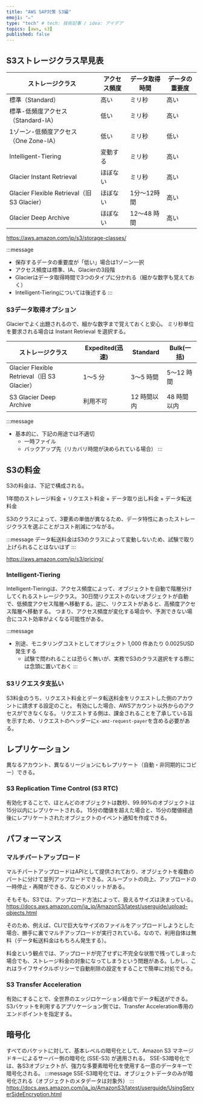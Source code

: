 ```yaml
---
title: "AWS SAP対策 S3編"
emoji: "✏️"
type: "tech" # tech: 技術記事 / idea: アイデア
topics: [aws, s3]
published: false
---
```


## S3ストレージクラス早見表

| ストレージクラス                             | アクセス頻度 | データ取得時間 | データの重要度 | 
| -------------------------------------------- | ------------ | -------------- | ------ | 
| 標準（Standard）                             | 高い         | ミリ秒         | 高い   | 
| 標準-低頻度アクセス（Standard-IA）           | 低い         | ミリ秒         | 高い   | 
| 1ゾーン-低頻度アクセス（One Zone-IA）        | 低い         | ミリ秒         | 低い   | 
| Intelligent-Tiering                          | 変動する     | ミリ秒         | 高い   | 
| Glacier Instant Retrieval                    | ほぼない     | ミリ秒         | 高い   | 
| Glacier Flexible Retrieval（旧 S3 Glacier）  | ほぼない     | 1分〜12時間    | 高い   | 
| Glacier Deep Archive                         | ほぼない     | 12〜48 時間    | 高い   | 

https://aws.amazon.com/jp/s3/storage-classes/

:::message
* 保存するデータの重要度が「低い」場合は1ゾーン一択
* アクセス頻度は標準、IA、Glacierの3段階
* Glacierはデータ取得時間で3つのタイプに分かれる（細かな数字も覚えておく）
* Intelligent-Tieringについては後述する
:::

### S3データ取得オプション

Glacierでよく出題されるので、細かな数字まで覚えておくと安心。
ミリ秒単位を要求される場合は Instant Retrieval を選択する。

| ストレージクラス              | Expedited(迅速) | Standard    | Bulk(一括) | 
| ----------------------------- | --------------- | ----------- | ------------ | 
| Glacier Flexible Retrieval（旧 S3 Glacier） | 1～5 分         | 3～5 時間   | 5～12 時間   | 
| S3 Glacier Deep Archive       | 利用不可        | 12 時間以内 | 48 時間以内  | 

:::message
* 基本的に、下記の用途では不適切
    * 一時ファイル
    * バックアップ先（リカバリ時間が決められている場合）
:::

## S3の料金

S3の料金は、下記で構成される。

1年間のストレージ料金 + リクエスト料金 + データ取り出し料金 + データ転送料金

S3のクラスによって、3要素の単価が異なるため、データ特性にあったストレージクラスを選ぶことがコスト削減につながる。

:::message
データ転送料金はS3のクラスによって変動しないため、試験で取り上げられることはないはず
:::

https://aws.amazon.com/jp/s3/pricing/

### Intelligent-Tiering

Intelligent-Tieringは、アクセス頻度によって、オブジェクトを自動で階層分けしてくれるストレージクラス。
30日間リクエストのないオブジェクトが自動で、低頻度アクセス階層へ移動する。逆に、リクエストがあると、高頻度アクセス階層へ移動する。
つまり、アクセス頻度が変化する場合や、予測できない場合にコスト効率がよくなる可能性がある。

:::message
* 別途、モニタリングコストとしてオブジェクト 1,000 件あたり 0.0025USD 発生する
  * 試験で問われることは恐らく無いが、実務でS3のクラス選択をする際には念頭に置いておく
:::

### S3リクエスタ支払い

S3料金のうち、リクエスト料金とデータ転送料金をリクエストした側のアカウントに請求する設定のこと。
有効にした場合、AWSアカウント以外からのアクセスができなくなる。
リクエストする側は、課金されることを了承している旨を示すため、リクエストのヘッダーに`x-amz-request-payer`を含める必要がある。

## レプリケーション

異なるアカウント、異なるリージョンにもレプリケート（自動・非同期的にコピー）できる。

### S3 Replication Time Control (S3 RTC)

有効化することで、ほとんどのオブジェクトは数秒、99.99%のオブジェクトは15分以内にレプリケートされる。
15分の閾値を超えた場合と、15分の閾値経過後にレプリケートされたオブジェクトのイベント通知を作成できる。

## パフォーマンス

### マルチパートアップロード

マルチパートアップロードはAPIとして提供されており、オブジェクトを複数のパートに分けて並列アップロードできる。スループットの向上、アップロードの一時停止・再開ができる、などのメリットがある。

そもそも、S3では、アップロード方法によって、扱えるサイズは決まっている。
https://docs.aws.amazon.com/ja_jp/AmazonS3/latest/userguide/upload-objects.html

そのため、例えば、CLIで巨大なサイズのファイルをアップロードしようとした場合、勝手に裏でマルチアップロードが実行されている。なので、利用自体は無料（データ転送料金はもちろん発生する）。

料金という観点では、アップロードが完了せずに不完全な状態で残ってしまった場合でも、ストレージ料金の対象になってしまうという問題がある。しかし、これはライフサイクルポリシーで自動削除の設定をすることで簡単に対処できる。

### S3 Transfer Acceleration

有効にすることで、全世界のエッジロケーション経由でデータ転送ができる。
S3バケットを利用するアプリケーション側では、Transfer Acceleration専用のエンドポイントを指定する。

## 暗号化
すべてのバケットに対して、基本レベルの暗号化として、Amazon S3 マネージドキーによるサーバー側の暗号化 (SSE-S3) が適用される。
SSE-S3暗号化では、各S3オブジェクトが、強力な多要素暗号化を使用する一意のデータキーで暗号化される。
:::message
SSE-S3暗号化では、オブジェクトデータのみが暗号化される（オブジェクトのメタデータは対象外）
:::
https://docs.aws.amazon.com/ja_jp/AmazonS3/latest/userguide/UsingServerSideEncryption.html